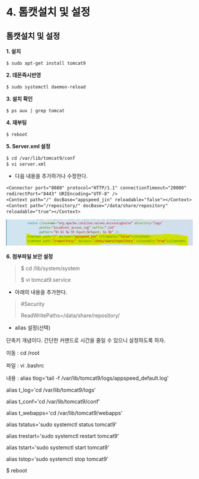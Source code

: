 # 4. 톰캣설치 및 설정

## 톰캣설치 및 설정



&#x20;**1. 설치**

```
$ sudo apt-get install tomcat9
```

&#x20;**2. 데몬즉시반영**

```
$ sudo systemctl daemon-reload
```

&#x20;**3. 설치 확인**

```
$ ps aux | grep tomcat
```

&#x20;**4. 재부팅**

```
$ reboot
```

&#x20;**5. Server.xml 설정**

```
$ cd /var/lib/tomcat9/conf
$ vi server.xml 
```

* 다음 내용을 추가하거나 수정한다.

```
<Connector port="8080" protocol="HTTP/1.1" connectionTimeout="20000" redirectPort="8443" URIEncoding="UTF-8" />
<Context path="/" docBase="appspeed_jin" reloadable="false"></Context>
<Context path="/repository/" docBase="/data/share/repository" reloadable="true"></Context>
```

![](.gitbook/assets/4-5.png)

&#x20;**6. 첨부파일 보안 설정**

> $ cd /lib/system/system
>
> $ vi tomcat9.service

* 아래의 내용을 추가한다.

> \#Security
>
> ReadWritePaths=/data/share/repository/

* &#x20;alias 설정(선택)&#x20;

단축키 개념이다. 간단한 커맨드로 시간을 줄일 수 있으니 설정하도록 하자.

이동 : cd /root

파일 : vi .bashrc

내용 :   alias tlog='tail -f /var/lib/tomcat9/logs/appspeed\_default.log'

&#x20;           alias t\_log='cd /var/lib/tomcat9/logs'

&#x20;           alias t\_conf='cd /var/lib/tomcat9/conf'

&#x20;           alias t\_webapps='cd /var/lib/tomcat9/webapps'

&#x20;           alias tstatus='sudo systemctl status tomcat9'

&#x20;           alias trestart='sudo systemctl restart tomcat9'

&#x20;           alias tstart='sudo systemctl start tomcat9'

&#x20;           alias tstop='sudo systemctl stop tomcat9'

&#x20;$ reboot

